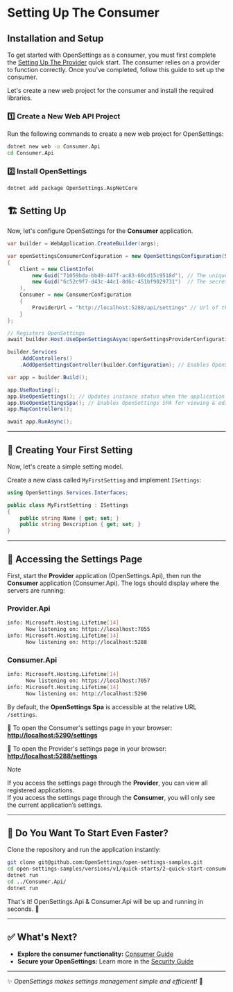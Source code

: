 # Setting Up The Consumer

## Installation and Setup

To get started with OpenSettings as a consumer, you must first complete the [Setting Up The Provider](quick-start-provider.md) quick start. The consumer relies on a provider to function correctly. Once you've completed, follow this guide to set up the consumer.

Let's create a new web project for the consumer and install the required libraries.

### 1️⃣ Create a New Web API Project

Run the following commands to create a new web project for OpenSettings:

```bash
dotnet new web -o Consumer.Api
cd Consumer.Api
```

### 2️⃣ Install OpenSettings
```sh
dotnet add package OpenSettings.AspNetCore
```

## 🏗 Setting Up

Now, let's configure OpenSettings for the **Consumer** application.

```csharp
var builder = WebApplication.CreateBuilder(args);

var openSettingsConsumerConfiguration = new OpenSettingsConfiguration(ServiceType.Consumer)
{
    Client = new ClientInfo(
        new Guid("71059bda-bb49-447f-ac83-60cd15c9518d"), // The unique identifier for the client.
        new Guid("6c52c9f7-d43c-44c1-8d6c-451bf9029731")  // The secret key for the client.
    ),
    Consumer = new ConsumerConfiguration
    {
        ProviderUrl = "http://localhost:5288/api/settings" // Url of the provider service.
    }
};

// Registers OpenSettings
await builder.Host.UseOpenSettingsAsync(openSettingsProviderConfiguration);

builder.Services
    .AddControllers()
    .AddOpenSettingsController(builder.Configuration); // Enables OpenSettings Controllers

var app = builder.Build();

app.UseRouting();
app.UseOpenSettings(); // Updates instance status when the application starts or stops.
app.UseOpenSettingsSpa(); // Enables OpenSettings SPA for viewing & editing settings.
app.MapControllers();

await app.RunAsync();
```

---

## 📌 Creating Your First Setting

Now, let's create a simple setting model.

Create a new class called `MyFirstSetting` and implement `ISettings`:

```csharp
using OpenSettings.Services.Interfaces;

public class MyFirstSetting : ISettings
{
    public string Name { get; set; }
    public string Description { get; set; }
}
```

---

## 🔎 Accessing the Settings Page  

First, start the **Provider** application (OpenSettings.Api), then run the **Consumer** application (Consumer.Api). The logs should display where the servers are running:

### Provider.Api
```bash
info: Microsoft.Hosting.Lifetime[14]
      Now listening on: https://localhost:7055
info: Microsoft.Hosting.Lifetime[14]
      Now listening on: http://localhost:5288
```  

### Consumer.Api
```bash
info: Microsoft.Hosting.Lifetime[14]
      Now listening on: https://localhost:7057
info: Microsoft.Hosting.Lifetime[14]
      Now listening on: http://localhost:5290
```  

By default, the **OpenSettings Spa** is accessible at the relative URL `/settings`.  

🔗 To open the Consumer's settings page in your browser: **[http://localhost:5290/settings](http://localhost:5290/settings)**

🔗 To open the Provider's settings page in your browser: **[http://localhost:5288/settings](http://localhost:5288/settings)**

> [!NOTE]
> If you access the settings page through the **Provider**, you can view all registered applications.  
> If you access the settings page through the **Consumer**, you will only see the current application’s settings.  

---

## 🚀 Do You Want To Start Even Faster?  

Clone the repository and run the application instantly:  

```bash
git clone git@github.com:OpenSettings/open-settings-samples.git
cd open-settings-samples/versions/v1/quick-starts/2-quick-start-consumer/src/OpenSettings.Api/
dotnet run
cd ../Consumer.Api/
dotnet run
```

That's it! OpenSettings.Api & Consumer.Api will be up and running in seconds. 🎉  

---

## ✅ What's Next?

- **Explore the consumer functionality:** [Consumer Guide](consumer-guide.md)
- **Secure your OpenSettings:** Learn more in the [Security Guide](security-guide.md)

---

✨ *OpenSettings makes settings management simple and efficient!* 🚀